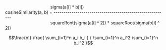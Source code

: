 ``` ```  
                                     sigma(a[i] * b[i])  
cosineSimilarity(a, b) = ---------------------------------------------------------  
                                     squareRoot(sigma(a[i] ^ 2)) * squareRoot(sigma(b[i] ^ 2))  
  
```math
\frac{n!}
\frac{ \sum_{i=1}^n a_i b_i } { \sum_{i=1}^n a_i^2 \sum_{i=1}^n b_i^2 }
```
